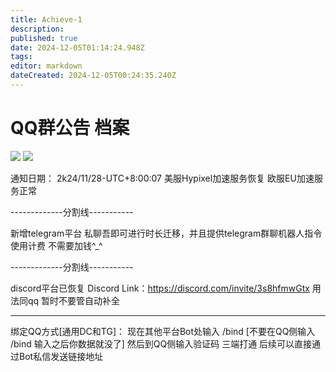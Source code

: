 ```yaml
---
title: Achieve-1
description: 
published: true
date: 2024-12-05T01:14:24.948Z
tags: 
editor: markdown
dateCreated: 2024-12-05T00:24:35.240Z
---
```


# QQ群公告 档案

![](https://img.shields.io/badge/Dream_Light-white?style=for-the-badge&label=Editor) ![](https://img.shields.io/badge/Fisunia_Faint-pink?style=for-the-badge&label=Achieved-By)

通知日期：
2k24/11/28-UTC+8:00:07
美服Hypixel加速服务恢复
欧服EU加速服务正常

-------------分割线-----------

新增telegram平台
私聊吾即可进行时长迁移，并且提供telegram群聊机器人指令使用计费
不需要加钱^_^

-------------分割线-----------

discord平台已恢复
Discord Link：https://discord.com/invite/3s8hfmwGtx
用法同qq 暂时不要管自动补全

------------------------------

绑定QQ方式[通用DC和TG]：
现在其他平台Bot处输入 /bind [不要在QQ侧输入 /bind 输入之后你数据就没了]
然后到QQ侧输入验证码 三端打通
后续可以直接通过Bot私信发送链接地址
